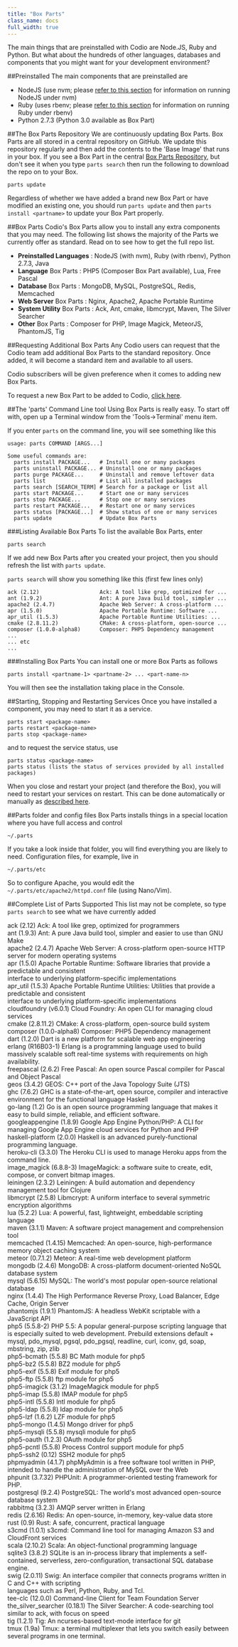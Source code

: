 ```yaml
---
title: "Box Parts"
class_name: docs
full_width: true
---
```


The main things that are preinstalled with Codio are Node.JS, Ruby and Python. But what about the hundreds of other languages, databases and components that you might want for your development environment?

##Preinstalled
The main components that are preinstalled are

- NodeJS (use nvm; please [refer to this section](/docs/boxes/specifics/node) for information on running NodeJS under nvm)
- Ruby (uses rbenv; please [refer to this section](/docs/boxes/specifics/ruby) for information on running Ruby under rbenv)
- Python 2.7.3 (Python 3.0 available as Box Part)

##The Box Parts Repository
We are continuously updating Box Parts. Box Parts are all stored in a central repository on GitHub. We update this repository regularly and then add the contents to the 'Base Image' that runs in your box. If you see a Box Part in the central [Box Parts Repository](https://github.com/codio/boxparts/tree/master/lib/autoparts/packages), but don't see it when you type `parts search` then run the following to download the repo on to your Box.

	parts update

Regardless of whether we have added a brand new Box Part or have modified an existing one, you should run `parts update` and then `parts install <partname>` to update your Box Part properly.

##Box Parts
Codio's Box Parts allow you to install any extra components that you may need. The following list shows the majority of the Parts we currently offer as standard. Read on to see how to get the full repo list.

- **Preinstalled Languages** : NodeJS (with nvm), Ruby (with rbenv), Python 2.7.3, Java
- **Language** Box Parts : PHP5 (Composer Box Part available), Lua, Free Pascal
- **Database** Box Parts : MongoDB, MySQL, PostgreSQL, Redis, Memcached
- **Web Server** Box Parts : Nginx, Apache2, Apache Portable Runtime
- **System Utility** Box Parts : Ack, Ant, cmake, libmcrypt, Maven, The Silver Searcher
- **Other** Box Parts : Composer for PHP, Image Magick, MeteorJS, PhantomJS, Tig

##Requesting Additional Box Parts
Any Codio users can request that the Codio team add additional Box Parts to the standard repository. Once added, it will become a standard item and available to all users.

Codio subscribers will be given preference when it comes to adding new Box Parts.

To request a new Box Part to be added to Codio, [click here](/docs/boxes/request-language).

##The 'parts' Command Line tool
Using Box Parts is really easy. To start off with, open up a Terminal window from the 'Tools->Terminal' menu item.

If you enter `parts` on the command line, you will see something like this

	usage: parts COMMAND [ARGS...]

	Some useful commands are:
	  parts install PACKAGE...   # Install one or many packages
	  parts uninstall PACKAGE... # Uninstall one or many packages
	  parts purge PACKAGE...     # Uninstall and remove leftover data
	  parts list                 # List all installed packages
	  parts search [SEARCH_TERM] # Search for a package or list all 
	  parts start PACKAGE...     # Start one or many services 
	  parts stop PACKAGE...      # Stop one or many services 
	  parts restart PACKAGE...   # Restart one or many services 
	  parts status [PACKAGE...]  # Show status of one or many services 
	  parts update               # Update Box Parts

###Listing Available Box Parts
To list the available Box Parts, enter 

    parts search

If we add new Box Parts after you created your project, then you should refresh the list with `parts update`.

`parts search` will show you something like this (first few lines only)

	ack (2.12)                   Ack: A tool like grep, optimized for ...
	ant (1.9.2)                  Ant: A pure Java build tool, simpler ...
	apache2 (2.4.7)              Apache Web Server: A cross-platform ...
	apr (1.5.0)                  Apache Portable Runtime: Software ...
	apr_util (1.5.3)             Apache Portable Runtime Utilities: ...
	cmake (2.8.11.2)             CMake: A cross-platform, open-source ...
	composer (1.0.0-alpha8)      Composer: PHP5 Dependency management
	...
	... etc
	...

###Installing Box Parts
You can install one or more Box Parts as follows

	parts install <partname-1> <partname-2> ... <part-name-n>

You will then see the installation taking place in the Console.

##Starting, Stopping and Restarting Services
Once you have installed a component, you may need to start it as a service.

	parts start <package-name>
	parts restart <package-name>
	parts stop <package-name>

and to request the service status, use

	parts status <package-name>
	parts status (lists the status of services provided by all installed packages)

When you close and restart your project (and therefore the Box), you will need to restart your services on restart. This can be done automatically or manually as [described here](/docs/boxes/startup).

##Parts folder and config files
Box Parts installs things in a special location where you have full access and control

	~/.parts

If you take a look inside that folder, you will find everything you are likely to need. Configuration files, for example, live in

	~/.parts/etc

So to configure Apache, you would edit the `~/.parts/etc/apache2/httpd.conf` file (using Nano/Vim).

##Complete List of Parts Supported
This list may not be complete, so type `parts search` to see what we have currently added

ack (2.12)                    Ack: A tool like grep, optimized for programmers                                                
ant (1.9.3)                   Ant: A pure Java build tool, simpler and easier to use than GNU Make                            
apache2 (2.4.7)               Apache Web Server: A cross-platform open-source HTTP server for modern operating systems        
apr (1.5.0)                   Apache Portable Runtime: Software libraries that provide a predictable and consistent           
                              interface to underlying platform-specific implementations                                       
apr_util (1.5.3)              Apache Portable Runtime Utilities: Utilities that provide a predictable and consistent          
                              interface to underlying platform-specific implementations                                       
cloudfoundry (v6.0.1)         Cloud Foundry: An open CLI for managing cloud services                                          
cmake (2.8.11.2)              CMake: A cross-platform, open-source build system                                               
composer (1.0.0-alpha8)       Composer: PHP5 Dependency management                                                            
dart (1.2.0)                  Dart is a new platform for scalable web app engineering                                         
erlang (R16B03-1)             Erlang is a programming language used to build massively scalable soft real-time systems with requirements on high availability.                                                              
freepascal (2.6.2)            Free Pascal: An open source Pascal compiler for Pascal and Object Pascal                        
geos (3.4.2)                  GEOS: C++ port of the Java Topology Suite (JTS)                                                 
ghc (7.6.2)                   GHC is a state-of-the-art, open source, compiler and interactive environment for the functional language Haskell                                                                     
go-lang (1.2)                 Go is an open source programming language that makes it easy to build simple, reliable, and efficient software.                                                                             
googleappengine (1.8.9)       Google App Engine Python/PHP: A CLI for managing Google App Engine cloud services for Python and PHP                                                                                         
haskell-platform (2.0.0)      Haskell is an advanced purely-functional programming language.                                  
heroku-cli (3.3.0)            The Heroku CLI is used to manage Heroku apps from the command line.                             
image_magick (6.8.8-3)        ImageMagick: a software suite to create, edit, compose, or convert bitmap images.               
leiningen (2.3.2)             Leiningen: A build automation and dependency management tool for Clojure                        
libmcrypt (2.5.8)             Libmcrypt: A uniform interface to several symmetric encryption algorithms                       
lua (5.2.2)                   Lua: A powerful, fast, lightweight, embeddable scripting language                               
maven (3.1.1)                 Maven: A software project management and comprehension tool                                     
memcached (1.4.15)            Memcached: An open-source, high-performance memory object caching system                        
meteor (0.7.1.2)              Meteor: A real-time web development platform                                                    
mongodb (2.4.6)               MongoDB: A cross-platform document-oriented NoSQL database system                               
mysql (5.6.15)                MySQL: The world's most popular open-source relational database                                 
nginx (1.4.4)                 The High Performance Reverse Proxy, Load Balancer, Edge Cache, Origin Server                    
phantomjs (1.9.1)             PhantomJS: A headless WebKit scriptable with a JavaScript API                        
php5 (5.5.8-2)                PHP 5.5: A popular general-purpose scripting language that is especially suited to web development. Prebuild extensions default + mysql, pdo_mysql, pgsql, pdo_pgsql, readline, curl, iconv, gd, soap, mbstring, zip, zlib                                                            
php5-bcmath (5.5.8)           BC Math module for php5                                                                         
php5-bz2 (5.5.8)              BZ2 module for php5                                                                             
php5-exif (5.5.8)             Exif module for php5                                                                            
php5-ftp (5.5.8)              ftp module for php5                                                                             
php5-imagick (3.1.2)          ImageMagick module for php5                                                                     
php5-imap (5.5.8)             IMAP module for php5                                                                            
php5-intl (5.5.8)             Intl module for php5                                                                            
php5-ldap (5.5.8)             ldap module for php5                                                                            
php5-lzf (1.6.2)              LZF module for php5                                                                             
php5-mongo (1.4.5)            Mongo driver for php5                                                                           
php5-mysqli (5.5.8)           mysqli module for php5                                                                          
php5-oauth (1.2.3)            OAuth module for php5                                                                           
php5-pcntl (5.5.8)            Process Control support module for php5                                                         
php5-ssh2 (0.12)              SSH2 module for php5                                                                            
phpmyadmin (4.1.7)            phpMyAdmin is a free software tool written in PHP, intended to handle the administration of MySQL over the Web                                                                              
phpunit (3.7.32)              PHPUnit: A programmer-oriented testing framework for PHP.                                       
postgresql (9.2.4)            PostgreSQL: The world's most advanced open-source database system                               
rabbitmq (3.2.3)              AMQP server written in Erlang                                                                   
redis (2.6.16)                Redis: An open-source, in-memory, key-value data store                                          
rust (0.9)                    Rust: A safe, concurrent, practical language                                                    
s3cmd (1.0.1)                 s3cmd: Command line tool for managing Amazon S3 and CloudFront services                         
scala (2.10.2)                Scala: An object-functional programming language                                                
sqlite3 (3.8.2)               SQLite is an in-process library that implements a self-contained, serverless, zero-configuration, transactional SQL database engine.                                          
swig (2.0.11)                 Swig: An interface compiler that connects programs written in C and C++ with scripting          
                              languages such as Perl, Python, Ruby, and Tcl.                                                  
tee-clc (12.0.0)              Command-line Client for Team Foundation Server                                                  
the_silver_searcher (0.18.1)  The Silver Searcher: A code-searching tool similar to ack, with focus on speed                  
tig (1.2.1)                   Tig: An ncurses-based text-mode interface for git                                               
tmux (1.9a)                   Tmux: a terminal multiplexer that lets you switch easily between several programs in one  terminal.                                     


